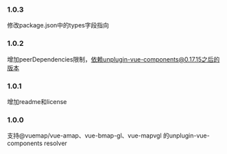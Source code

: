 ### 1.0.3
修改package.json中的types字段指向

### 1.0.2
增加peerDependencies限制，依赖unplugin-vue-components@0.17.15之后的版本

### 1.0.1
增加readme和license

### 1.0.0
支持@vuemap/vue-amap、vue-bmap-gl、vue-mapvgl 的unplugin-vue-components resolver
